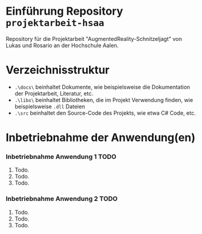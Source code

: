 # Einführung Repository `projektarbeit-hsaa`
Repository für die Projektarbeit "AugmentedReality-Schnitzeljagt" von Lukas und Rosario an der Hochschule Aalen.

# Verzeichnisstruktur

- `.\docs\` beinhaltet Dokumente, wie beispielsweise die Dokumentation der Projektarbeit, Literatur, etc.
- `.\libs\` beinhaltet Bibliotheken, die im Projekt Verwendung finden, wie beispielsweise `.dll` Dateien
- `.\src` beinhaltet den Source-Code des Projekts, wie etwa C# Code, etc.

# Inbetriebnahme der Anwendung(en)

### Inbetriebnahme Anwendung 1 TODO

1) Todo.
1) Todo.
1) Todo.

### Inbetriebnahme Anwendung 2 TODO

1) Todo.
1) Todo.
1) Todo.

